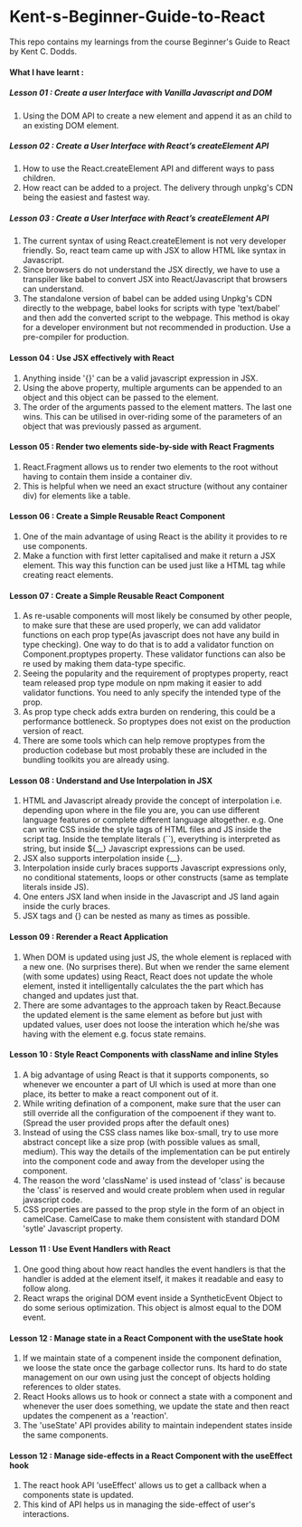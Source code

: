 # Kent-s-Beginner-Guide-to-React
This repo contains my learnings from the course Beginner's Guide to React by Kent C. Dodds.

#### What I have learnt : 

##### Lesson 01 : Create a user Interface with Vanilla Javascript and DOM    

1. Using the DOM API to create a new element and append it as an child to an existing DOM element.


##### Lesson 02 : Create a User Interface with React’s createElement API

1. How to use the React.createElement API and different ways to pass children.
2. How react can be added to a project. The delivery through unpkg's CDN being the easiest and fastest way.

##### Lesson 03 : Create a User Interface with React’s createElement API

1. The current syntax of using React.createElement is not very developer friendly. So, react team came up with JSX to allow HTML like syntax in Javascript.
2. Since browsers do not understand the JSX directly, we have to use a transpiler like babel to convert JSX into React/Javascript that browsers can understand.
3. The standalone version of babel can be added using Unpkg's CDN directly to the webpage, babel looks for scripts with type 'text/babel' and then add the converted script to the webpage. This method is okay for a developer environment but not recommended in production. Use a pre-compiler for production.

#### Lesson 04 : Use JSX effectively with React

1. Anything inside '{}' can be a valid javascript expression in JSX. 
2. Using the above property, multiple arguments can be appended to an object and this object can be passed to the element. 
3. The order of the arguments passed to the element matters. The last one wins. This can be utilised in over-riding some of the parameters of an object that was previously passed as argument.

#### Lesson 05 : Render two elements side-by-side with React Fragments

1. React.Fragment allows us to render two elements to the root without having to contain them inside a container div.
2. This is helpful when we need an exact structure (without any container div) for elements like a table.


#### Lesson 06 : Create a Simple Reusable React Component

1. One of the main advantage of using React is the ability it provides to re use components. 
2. Make a function with first letter capitalised and make it return a JSX element. 
This way this function can be used just like a HTML tag while creating react elements.

#### Lesson 07 : Create a Simple Reusable React Component

1. As re-usable components will most likely be consumed by other people, to make sure that these are used properly, we can add validator functions on each prop type(As javascript does not have any build in type checking). One way to do that is to add a validator function on Component.proptypes property. These validator functions can also be re used by making them data-type specific.
2. Seeing the popularity and the requirement of proptypes property, react team released prop type module on npm making it easier to add validator functions. You need to anly specify the intended type of the prop.
3. As prop type check adds extra burden on rendering, this could be a performance bottleneck. So proptypes does not exist on the production version of react. 
4. There are some tools which can help remove proptypes from the production codebase but most probably these are included in the bundling toolkits you are already using.

#### Lesson 08 : Understand and Use Interpolation in JSX

1. HTML and Javascript already provide the concept of interpolation i.e. depending upon where in the file you are, you can use different language features or complete different language altogether. 
e.g. One can write CSS inside the style tags of HTML files and JS inside the script tag. Inside the template literals (``), everything is interpreted as string, but inside ${__} Javascript expressions can be used.
2. JSX also supports interpolation inside {__}.
3. Interpolation inside curly braces supports Javascript expressions only, no conditional statements, loops or other constructs (same as template literals inside JS).
4. One enters JSX land when inside <tags> in the Javascript and JS land again inside the curly braces.
5. JSX tags and {} can be nested as many as times as possible.


#### Lesson 09 : Rerender a React Application

1. When DOM is updated using just JS, the whole element is replaced with a new one. (No surprises there). But when we render the same element (with some updates) using React, React does not update the whole element, insted it intelligentally calculates the the part which has changed and updates just that.
2. There are some advantages to the approach taken by React.Because the updated element is the same element as before but just with updated values, user does not loose the interation which he/she was having with the element e.g. focus state remains.

#### Lesson 10 : Style React Components with className and inline Styles

1. A big advantage of using React is that it supports components, so whenever we encounter a part of UI which is used at more than one place, its better to make a react component out of it.
2. While writing defination of a component, make sure that the user can still override all the configuration of the compoenent if they want to. (Spread the user provided props after the default ones)
3. Instead of using the CSS class names like box-small, try to use more abstract concept like a size prop (with possible values as small, medium). This way the details of the implementation can be put entirely into the component code and away from the developer using the component.
4. The reason the word 'className' is used instead of 'class' is because the 'class' is reserved and would create problem when used in regular javascript code.
5. CSS properties are passed to the prop style in the form of an object in camelCase. CamelCase to make them consistent with standard DOM 'sytle' Javascript property. 


#### Lesson 11 : Use Event Handlers with React

1. One good thing about how react handles the event handlers is that the handler is added at the element itself, it makes it readable and easy to follow along.
2. React wraps the original DOM event inside a SyntheticEvent Object to do some serious optimization. This object is almost equal to the DOM event. 

#### Lesson 12 : Manage state in a React Component with the useState hook

1. If we maintain state of a compenent inside the component defination, we loose the state once the garbage collector runs. Its hard to do state management on our own using just the concept of objects holding references to older states. 
1. React Hooks allows us to hook or connect a state with a component and whenever the user does something, we update the state and then react updates the compenent as a 'reaction'.
2. The 'useState' API provides ability to maintain independent states inside the same components. 

#### Lesson 12 : Manage side-effects in a React Component with the useEffect hook

1. The react hook API 'useEffect' allows us to get a callback when a components state is updated.
2. This kind of API helps us in managing the side-effect of user's interactions.